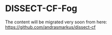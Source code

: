 # DISSECT-CF-Fog

The content will be migrated very soon from here: https://github.com/andrasmarkus/dissect-cf
